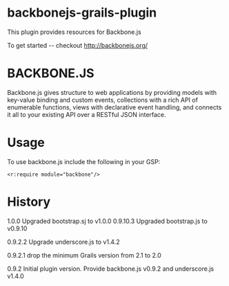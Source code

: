 backbonejs-grails-plugin
========================
This plugin provides resources for Backbone.js

To get started -- checkout http://backbonejs.org/

BACKBONE.JS
===========
Backbone.js gives structure to web applications by providing models with key-value binding and custom events,
collections with a rich API of enumerable functions, views with declarative event handling, and connects it all to your
existing API over a RESTful JSON interface.

Usage
=====

To use backbone.js include the following in your GSP:

    <r:require module="backbone"/>

History
=======

1.0.0       Upgraded bootstrap.sj to v1.0.0
0.9.10.3    Upgraded bootstrap.js to v0.9.10

0.9.2.2     Upgrade underscore.js to v1.4.2

0.9.2.1     drop the minimum Grails version from 2.1 to 2.0

0.9.2   Initial plugin version. Provide backbone.js v0.9.2 and underscore.js v1.4.0
